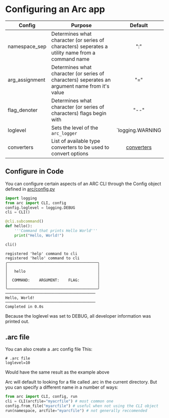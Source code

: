 # Configuring an Arc app
| Config         | Purpose                                                                                          |                     Default                      |
| -------------- | ------------------------------------------------------------------------------------------------ | :----------------------------------------------: |
| namespace_sep  | Determines what character (or series of characters) seperates a utility name from a command name |                       ":"                        |
| arg_assignment | Determines what character (or series of characters) seperates an argument name from it's value   |                       "="                        |
| flag_denoter   | Determines what character (or series of characters) flags begin with                             |                       "--"                       |
| loglevel       | Sets the level of the `arc_logger`                                                               |                 `logging.WARNING                 |
| converters     | List of available type converters to be used to convert options                                  | [converters](./converters.md#builtin-converters) |


## Configure in Code
You can configure certain aspects of an ARC CLI through the Config object defined in [arc/config.py](../src/arc/config.py)
```py x
import logging
from arc import CLI, config
config.loglevel = logging.DEBUG
cli = CLI()

@cli.subcommand()
def hello():
    '''Command that prints Hello World'''
    print("Hello, World!")

cli()
```
```
registered 'help' command to cli
registered 'hello' command to cli
╭────────────────────────────────────────╮
│                                        │
│   hello                                │
│                                        │
│  COMMAND:    ARGUMENT:    FLAG:        │
│                                        │
╰────────────────────────────────────────╯
────────────────────────────────────────
Hello, World!
────────────────────────────────────────
Completed in 0.0s

```
Because the loglevel was set to DEBUG, all developer information was printed out.

## .arc file
You can also create a .arc config file
This:
```
# .arc file
loglevel=10

```
Would have the same result as the example above

Arc will default to looking for a file called .arc in the current directory. But you can specify a different name in a number of ways:
```py x
from arc import CLI, config, run
cli = CLI(arcfile="myacrfile") # most common one
config.from_file("myarcfile") # useful when not using the CLI object
run(namespace, arcfile="myarcfile") # not generally reccomended
```
